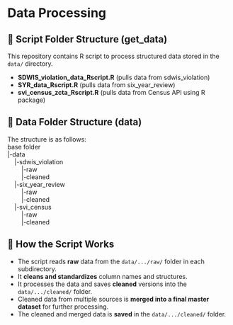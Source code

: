 # Data Processing

## 📂 Script Folder Structure (get_data)
This repository contains R script to process structured data stored in the `data/` directory. 
- **SDWIS_violation_data_Rscript.R** (pulls data from sdwis_violation) <br/>
- **SYR_data_Rscript.R** (pulls data from six_year_review) <br/>
- **svi_census_zcta_Rscript.R** (pulls data from Census API using R package) <br/>

## 📂 Data Folder Structure (data)
The structure is as follows:
<br/>
base folder <br/>
|-data <br/>
&nbsp;&nbsp;&nbsp;&nbsp;|-sdwis_violation <br/>
&nbsp;&nbsp;&nbsp;&nbsp;&nbsp;&nbsp;&nbsp;&nbsp;|-raw <br/>
&nbsp;&nbsp;&nbsp;&nbsp;&nbsp;&nbsp;&nbsp;&nbsp;|-cleaned <br/>
&nbsp;&nbsp;&nbsp;&nbsp;|-six_year_review <br/>
&nbsp;&nbsp;&nbsp;&nbsp;&nbsp;&nbsp;&nbsp;&nbsp;|-raw <br/>
&nbsp;&nbsp;&nbsp;&nbsp;&nbsp;&nbsp;&nbsp;&nbsp;|-cleaned <br/>
&nbsp;&nbsp;&nbsp;&nbsp;|-svi_census <br/>
&nbsp;&nbsp;&nbsp;&nbsp;&nbsp;&nbsp;&nbsp;&nbsp;|-raw <br/>
&nbsp;&nbsp;&nbsp;&nbsp;&nbsp;&nbsp;&nbsp;&nbsp;|-cleaned <br/>

## 📌 How the Script Works
- The script reads **raw** data from the `data/.../raw/` folder in each subdirectory. <br/>
- It **cleans and standardizes** column names and structures.
- It processes the data and saves **cleaned** versions into the `data/.../cleaned/` folder.<br/>
- Cleaned data from multiple sources is **merged into a final master dataset** for further processing.
- The cleaned and merged data is **saved** in the `data/.../cleaned/` folder.
